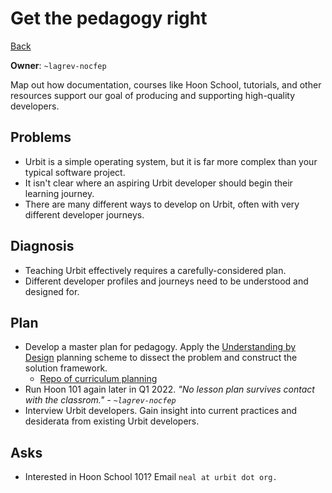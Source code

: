 # Get the pedagogy right

[Back](/../../#Q1)

**Owner**: `~lagrev-nocfep`

Map out how documentation, courses like Hoon School, tutorials, and other
resources support our goal of producing and supporting high-quality developers.

## Problems

- Urbit is a simple operating system, but it is far more complex than your
  typical software project. 
- It isn't clear where an aspiring Urbit developer should begin their learning
  journey.
- There are many different ways to develop on Urbit, often with very different
  developer journeys.
  
## Diagnosis

- Teaching Urbit effectively requires a carefully-considered plan.
- Different developer profiles and journeys need to be understood and designed
  for.

## Plan

- Develop a master plan for pedagogy. Apply the [Understanding by
  Design](https://www.amazon.com/Understanding-Design-Grant-Wiggins/dp/1416600353/)
  planning scheme to dissect the problem and construct the solution framework.
  - [Repo of curriculum planning](https://github.com/sigilante/curriculum)
- Run Hoon 101 again later in Q1 2022. *"No lesson plan survives contact with
  the classrom." - `~lagrev-nocfep`*
- Interview Urbit developers. Gain insight into current practices and desiderata
  from existing Urbit developers.

## Asks

- Interested in Hoon School 101? Email `neal at urbit dot org.`
